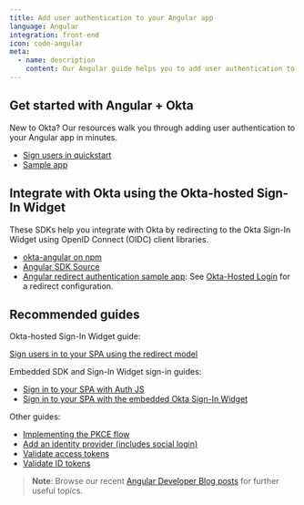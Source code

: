 ```yaml
---
title: Add user authentication to your Angular app
language: Angular
integration: front-end
icon: code-angular
meta:
  - name: description
    content: Our Angular guide helps you to add user authentication to your Angular app and create a fully-branded experience with the Okta Angular SDK.
---
```


## Get started with Angular + Okta

New to Okta? Our resources walk you through adding user authentication to your Angular app in minutes.

<ul class='language-ctas'>
	<li>
		<a href='/docs/guides/sign-into-spa-redirect/angular/main' class='Button--blueDarkOutline' data-proofer-ignore>
			<span>Sign users in quickstart</span>
		</a>
	</li>
	<li>
		<a href='https://github.com/okta/samples-js-angular' class='Button--blueDarkOutline' data-proofer-ignore>
			<span>Sample app</span>
		</a>
	</li>
</ul>

## Integrate with Okta using the Okta-hosted Sign-In Widget

These SDKs help you integrate with Okta by redirecting to the Okta Sign-In Widget using OpenID Connect (OIDC) client libraries.

* [okta-angular on npm](https://www.npmjs.com/package/@okta/okta-angular)
* [Angular SDK Source](https://github.com/okta/okta-angular)
* [Angular redirect authentication sample app](https://github.com/okta/samples-js-angular): See [Okta-Hosted Login](https://github.com/okta/samples-js-angular/tree/master/okta-hosted-login) for a redirect configuration.

## Recommended guides

Okta-hosted Sign-In Widget guide:

[Sign users in to your SPA using the redirect model](/docs/guides/sign-into-spa-redirect/angular/main/)

Embedded SDK and Sign-In Widget sign-in guides:

* [Sign in to your SPA with Auth JS](/docs/guides/sign-in-to-spa-authjs/angular/main/)
* [Sign in to your SPA with the embedded Okta Sign-In Widget](/docs/guides/sign-in-to-spa-embedded-widget/angular/main/)

Other guides:

* [Implementing the PKCE flow](/docs/guides/implement-grant-type/authcodepkce/main/)
* [Add an identity provider (includes social login)](/docs/guides/identity-providers/)
* [Validate access tokens](/docs/guides/validate-access-tokens)
* [Validate ID tokens](/docs/guides/validate-id-tokens)

> **Note**: Browse our recent [Angular Developer Blog posts](https://developer.okta.com/blog/tags/angular/) for further useful topics.
